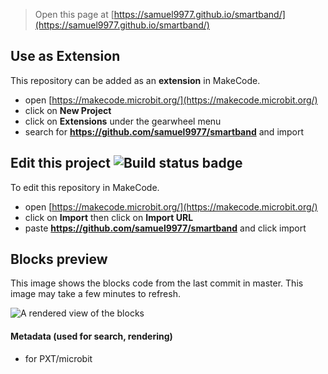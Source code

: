 
> Open this page at [https://samuel9977.github.io/smartband/](https://samuel9977.github.io/smartband/)

## Use as Extension

This repository can be added as an **extension** in MakeCode.

* open [https://makecode.microbit.org/](https://makecode.microbit.org/)
* click on **New Project**
* click on **Extensions** under the gearwheel menu
* search for **https://github.com/samuel9977/smartband** and import

## Edit this project ![Build status badge](https://github.com/samuel9977/smartband/workflows/MakeCode/badge.svg)

To edit this repository in MakeCode.

* open [https://makecode.microbit.org/](https://makecode.microbit.org/)
* click on **Import** then click on **Import URL**
* paste **https://github.com/samuel9977/smartband** and click import

## Blocks preview

This image shows the blocks code from the last commit in master.
This image may take a few minutes to refresh.

![A rendered view of the blocks](https://github.com/samuel9977/smartband/raw/master/.github/makecode/blocks.png)

#### Metadata (used for search, rendering)

* for PXT/microbit
<script src="https://makecode.com/gh-pages-embed.js"></script><script>makeCodeRender("{{ site.makecode.home_url }}", "{{ site.github.owner_name }}/{{ site.github.repository_name }}");</script>
